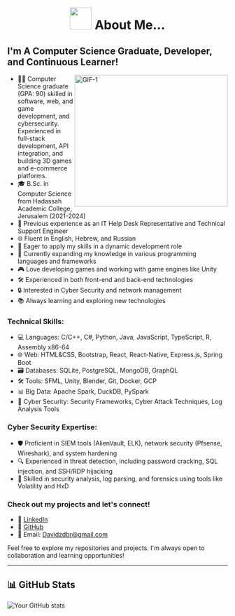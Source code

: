 <h1 align="center"><img src="https://media.giphy.com/media/VgCDAzcKvsR6OM0uWg/giphy.gif" width="50"> About Me...</h1>

## I'm A Computer Science Graduate, Developer, and Continuous Learner!

<img align="right" alt="GIF-1" width="350px" height="300px" src="https://media.giphy.com/media/qgQUggAC3Pfv687qPC/giphy.gif" />

- 👨‍💻 Computer Science graduate (GPA: 90) skilled in software, web, and game development, and cybersecurity. Experienced in full-stack development, API integration, and building 3D games and e-commerce platforms.
- 🎓 B.Sc. in Computer Science from Hadassah Academic College, Jerusalem (2021-2024)
- 💼 Previous experience as an IT Help Desk Representative and Technical Support Engineer
- 🌐 Fluent in English, Hebrew, and Russian
- 🚀 Eager to apply my skills in a dynamic development role
- 🌱 Currently expanding my knowledge in various programming languages and frameworks
- 🎮 Love developing games and working with game engines like Unity
- 🛠️ Experienced in both front-end and back-end technologies
- 🔒 Interested in Cyber Security and network management
- 📚 Always learning and exploring new technologies

### Technical Skills:

- 💻 Languages: C/C++, C#, Python, Java, JavaScript, TypeScript, R, Assembly x86-64
- 🌐 Web: HTML&CSS, Bootstrap, React, React-Native, Express.js, Spring Boot
- 🗃️ Databases: SQLite, PostgreSQL, MongoDB, GraphQL
- 🛠️ Tools: SFML, Unity, Blender, Git, Docker, GCP
- 📊 Big Data: Apache Spark, DuckDB, PySpark
- 🔐 Cyber Security: Security Frameworks, Cyber Attack Techniques, Log Analysis Tools

### Cyber Security Expertise:
- 🛡️ Proficient in SIEM tools (AlienVault, ELK), network security (Pfsense, Wireshark), and system hardening
- 🔍 Experienced in threat detection, including password cracking, SQL injection, and SSH/RDP hijacking
- 🔐 Skilled in security analysis, log parsing, and forensics using tools like Volatility and HxD

### Check out my projects and let's connect!

- 💼 [LinkedIn](https://www.linkedin.com/in/yourprofile)
- 🐙 [GitHub](https://github.com/lordasd)
- 📧 Email: Davidzdbr@gmail.com

Feel free to explore my repositories and projects. I'm always open to collaboration and learning opportunities!

<hr>
<h2>📊 GitHub Stats</h1>

![Your GitHub stats](https://github-readme-stats.vercel.app/api?username=lordasd&show_icons=true&theme=radical&count_private=true&include_all_commits=true&hide=contribs,prs)
